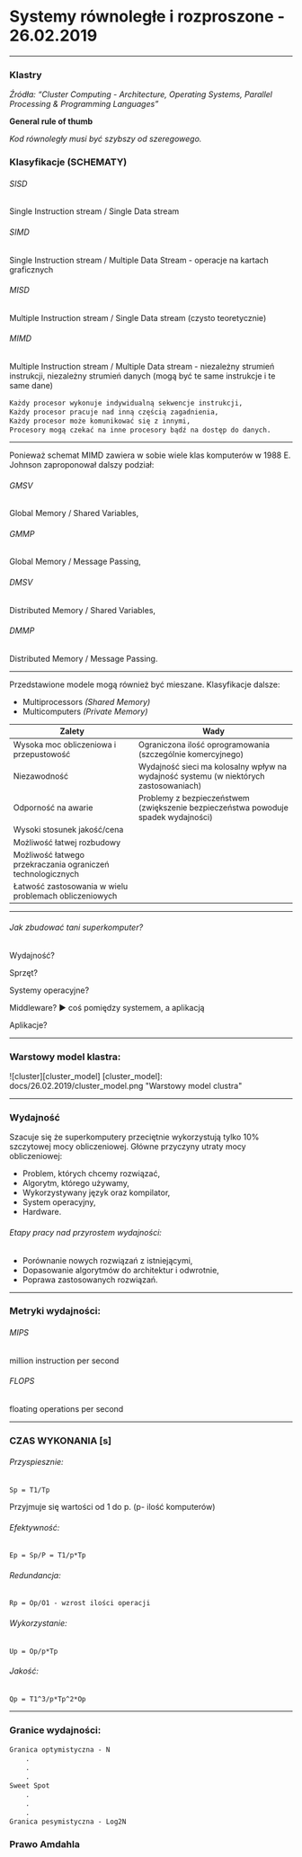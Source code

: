 # Systemy równoległe i rozproszone - 26.02.2019
---

### Klastry
_Źródła:  “Cluster Computing - Architecture, Operating Systems, Parallel Processing & Programming Languages”_

__General rule of thumb__

_Kod równoległy musi być szybszy od szeregowego._

### Klasyfikacje (SCHEMATY)
###### SISD 
Single Instruction stream / Single Data stream


###### SIMD 
Single Instruction stream / Multiple Data Stream - operacje na kartach graficznych


###### MISD 
Multiple Instruction stream / Single Data stream (czysto teoretycznie)


###### MIMD 
Multiple Instruction stream / Multiple Data stream - niezależny strumień instrukcji, niezależny strumień danych (mogą być te same instrukcje i te same dane)


	Każdy procesor wykonuje indywidualną sekwencje instrukcji,
	Każdy procesor pracuje nad inną częścią zagadnienia,
	Każdy procesor może komunikować się z innymi,
	Procesory mogą czekać na inne procesory bądź na dostęp do danych.

---

Ponieważ schemat MIMD zawiera w sobie wiele klas komputerów w 1988 E. Johnson zaproponował dalszy podział:
###### GMSV 
Global Memory / Shared Variables,


###### GMMP 
Global Memory / Message Passing,


###### DMSV 
Distributed Memory / Shared Variables,


###### DMMP 
Distributed Memory / Message Passing.


---

Przedstawione modele mogą również być mieszane.
Klasyfikacje dalsze:
* Multiprocessors _(Shared Memory)_
* Multicomputers _(Private Memory)_



| Zalety                                                      	| Wady                                                                                   	|
|-------------------------------------------------------------	|----------------------------------------------------------------------------------------	|
| Wysoka moc obliczeniowa i przepustowość                     	| Ograniczona ilość oprogramowania (szczególnie komercyjnego)                            	|
| Niezawodność                                                	| Wydajność sieci ma kolosalny wpływ na wydajność systemu  (w niektórych zastosowaniach) 	|
| Odporność na awarie                                         	| Problemy z bezpieczeństwem (zwiększenie bezpieczeństwa powoduje spadek wydajności)     	|
| Wysoki stosunek jakość/cena                                 	|                                                                                        	|
| Możliwość łatwej rozbudowy                                  	|                                                                                        	|
| Możliwość łatwego przekraczania ograniczeń technologicznych 	|                                                                                        	|
| Łatwość zastosowania w wielu problemach obliczeniowych      	|                                                                                        	|

---

###### Jak zbudować tani superkomputer?
Wydajność?

Sprzęt?

Systemy operacyjne?

Middleware? ► coś pomiędzy systemem, a aplikacją

Aplikacje?

---

### Warstowy model klastra:
![cluster][cluster_model]
[cluster_model]: docs/26.02.2019/cluster_model.png "Warstowy model clustra"

---

### Wydajność
Szacuje się że superkomputery przeciętnie wykorzystują tylko 10% szczytowej mocy obliczeniowej.
Główne przyczyny utraty mocy obliczeniowej:
* Problem, których chcemy rozwiązać,
* Algorytm, którego używamy,
* Wykorzystywany język oraz kompilator,
* System operacyjny,
* Hardware.


###### Etapy pracy nad przyrostem wydajności:
* Porównanie nowych rozwiązań z istniejącymi,
* Dopasowanie algorytmów do architektur i odwrotnie,
* Poprawa zastosowanych rozwiązań.

---

### Metryki wydajności:
###### MIPS 
million instruction per second

###### FLOPS 
floating operations per second

---

### CZAS WYKONANIA [s]
###### Przyspiesznie:
	Sp = T1/Tp

Przyjmuje się wartości od 1 do p. (p- ilość komputerów)

###### Efektywność:
	Ep = Sp/P = T1/p*Tp

###### Redundancja:
	Rp = Op/O1 - wzrost ilości operacji

###### Wykorzystanie:
	Up = Op/p*Tp

###### Jakość:
	Qp = T1^3/p*Tp^2*Op


---

### Granice wydajności:
	Granica optymistyczna - N
		.
		.
		.
	Sweet Spot
		.
		.
		.
	Granica pesymistyczna - Log2N

### Prawo Amdahla